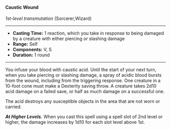 #### Caustic Wound
*1st-level transmutation* (Sorcerer,Wizard)
___
- **Casting Time:** 1 reaction, which you take in response to being damaged by a creature with either piercing or slashing damage
- **Range:** Self
- **Components:** V, S
- **Duration:** 1 round
---
You infuse your blood with caustic acid. Until the start of your next turn, when you take piercing or slashing damage, a spray of acidic blood bursts from the wound, including from the triggering response. One creature in a 10-foot cone must make a Dexterity saving throw. A creature takes 2d10 acid damage on a failed save, or half as much damage on a successful one.

The acid destroys any susceptible objects in the area that are not worn or carried.

***At Higher Levels.*** When you cast this spell using a spell slot of 2nd level or higher, the damage increases by 1d10 for each slot level above 1st.
